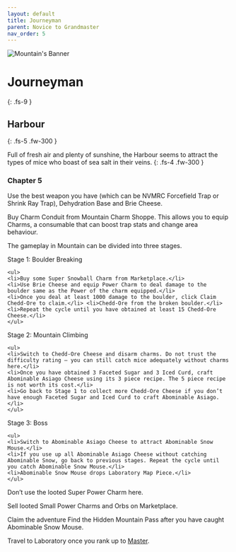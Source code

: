 ```yaml
---
layout: default
title: Journeyman
parent: Novice to Grandmaster
nav_order: 5
---
```


 <img src="https://www.mousehuntgame.com/images/environments/7fb74d6bb5148169a41e9e999f8d72ee.jpg" alt="Mountain's Banner"> 

# Journeyman
{: .fs-9 }

## Harbour
{: .fs-5 .fw-300 }

Full of fresh air and plenty of sunshine, the Harbour seems to attract the types of mice who boast of sea salt in their veins.
{: .fs-4 .fw-300 }

### Chapter 5

Use the best weapon you have (which can be NVMRC Forcefield Trap or Shrink Ray Trap), Dehydration Base and Brie Cheese.

Buy Charm Conduit from Mountain Charm Shoppe. This allows you to equip Charms, a consumable that can boost trap stats and change area behaviour.

The gameplay in Mountain can be divided into three stages.

Stage 1: Boulder Breaking

    <ul>
    <li>Buy some Super Snowball Charm from Marketplace.</li>
    <li>Use Brie Cheese and equip Power Charm to deal damage to the boulder same as the Power of the charm equipped.</li>
    <li>Once you deal at least 1000 damage to the boulder, click Claim Chedd-Ore to claim.</li> <li>Chedd-Ore from the broken boulder.</li>
    <li>Repeat the cycle until you have obtained at least 15 Chedd-Ore Cheese.</li>
    </ul>

Stage 2: Mountain Climbing

    <ul>
    <li>Switch to Chedd-Ore Cheese and disarm charms. Do not trust the difficulty rating – you can still catch mice adequately without charms here.</li>
    <li>Once you have obtained 3 Faceted Sugar and 3 Iced Curd, craft Abominable Asiago Cheese using its 3 piece recipe. The 5 piece recipe is not worth its cost.</li>
    <li>Go back to Stage 1 to collect more Chedd-Ore Cheese if you don’t have enough Faceted Sugar and Iced Curd to craft Abominable Asiago.</li>
    </ul>
Stage 3: Boss

    <ul>
    <li>Switch to Abominable Asiago Cheese to attract Abominable Snow Mouse.</li>
    <li>If you use up all Abominable Asiago Cheese without catching Abominable Snow, go back to previous stages. Repeat the cycle until you catch Abominable Snow Mouse.</li>
    <li>Abominable Snow Mouse drops Laboratory Map Piece.</li>
    </ul>

Don’t use the looted Super Power Charm here.

Sell looted Small Power Charms and Orbs on Marketplace.

Claim the adventure Find the Hidden Mountain Pass after you have caught Abominable Snow Mouse.

Travel to Laboratory once you rank up to [Master](https://kuhmann.github.io/mhbasics/docs/NtGM/Master).